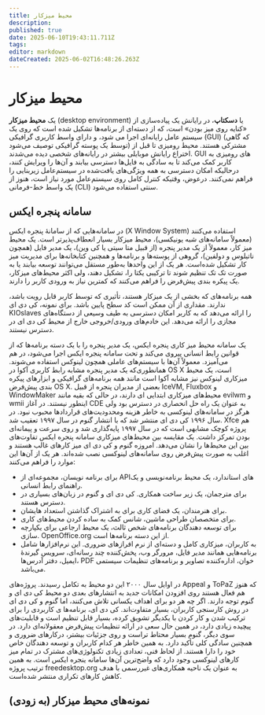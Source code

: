 ```yaml
---
title: محیط میزکار
description: 
published: true
date: 2025-06-10T19:43:11.711Z
tags: 
editor: markdown
dateCreated: 2025-06-02T16:48:26.263Z
---
```


# محیط میزکار

یک **محیط میزکار** (desktop environment) یا **دسکتاپ**، در رایانش یک پیاده‌سازی از «کنایه روی میز بودن» است، که از دسته‌ای از برنامه‌ها تشکیل شده است که روی یک سیستم عامل رایانه‌ای اجرا می شود، و دارای واسط کاربری گرافیکی (GUI) (که گاهی توسط یک پوسته گرافیکی توصیف می‌شود) مشترکی هستند. محیط رومیزی تا قبل از اختراع رایانش موبایلی بیشتر در رایانه‌های شخصی دیده می‌شدند. GUI های رومیزی به کاربر کمک می‌کند تا به سادگی به فایل‌ها دسترسی بیابند و آن‌ها را ویرایش کنند، درحالیکه امکان دسترسی به همه ویژگی‌های یافت‌شده در سیستم‌عامل زیربنایی را فراهم نمی‌کنند. درعوض، وقتیکه کنترل کامل روی سیستم‌عامل مورد نیاز است، هنوز از یک واسط خط-فرمانی (CLI) سنتی استفاده می‌شود.

## سامانه پنجره ایکس

در سامانه‌هایی که از سامانهٔ پنجره ایکس (X Window System) استفاده می‌کنند (معمولاً سامانه‌های شبه یونیکسی)، محیط میزکار بسیار انعطاف‌پذیرتر است. یک محیط میز کار، معمولاً از یک مدیر پنجره (از قبیل متا سیتی یا کی وین)، یک مدیر فایل (همچون ناتیلوس و دولفین)، گروهی از پوسته‌ها و برنامه‌ها و همچنین کتابخانه‌ها برای مدیریت میز کار تشکیل شده‌است. هر یک از این واحدها به‌طور مستقل می‌توانند توسعه بیابند یا به صورت تک تک تنظیم شوند تا ترکیبی یکتا را، تشکیل دهند، ولی اکثر محیط‌های میزکار، یک پیکره بندی پیش‌فرض را فراهم می‌کنند که کمترین نیاز به ورودی کاربر را دارند.

همه برنامه‌های که بخشی از یک میزکار هستند، تأثیری که توسط کاربر قابل رویت باشد، ندارند. مقداری از آن ممکن است کد سطح پایین باشد. برای نمونه، کی دی ای KIOslaves را ارائه می‌دهد که به کاربر امکان دسترسی به طیف وسیعی از دستگاه‌های مجازی را ارائه می‌دهد. این خادم‌های ورودی/خروجی خارج از محیط کی دی ای در دسترس نیستند.

یک سامانه محیط میز کاری پنجره ایکس، یک مدیر پنجره را با یک دسته برنامه‌ها که از قوانین رابط انسانی پیروی می‌کند و تحت سامانه پنجره ایکس اجرا می‌شود، در هم می‌آمیزد. معمولاً آن‌ها با سیستم‌های عاملی همچون لینوکس استفاده می‌شوند. همانطوری‌که یک مدیر پنجره مشابه رابط کاربری آکوا در OS X است، یک محیط میزکاری لینوکس نیز مشابه آکوا است مانند همه برنامه‌های گرافیکی و ابزارهای پیکره بندی پیش‌فرض OS X. بعضی از مدیران پنجره از قبیل IceVM, Fluxbox و WindowMaker محیط‌های میزکاری ابتدایی ای دارند، در حالی که بقیه مانند evilwm و wmii اینطور نیستند. در آغاز CDE به عنوان یک راه حل انحصاری در دسترس بود ولی هرگز در سامانه‌های لینوکسی به خاطر هزینه ومحدودیت‌های قراردادها محبوب نبود. در سال ۱۹۹۶ کی دی ای منتشر شد که با انتشار گنوم در سال ۱۹۹۷ تعقیب شد. Xfce هم پروژه کوچک مشابهی است که در سال ۱۹۹۷ پایه‌گذاری شد و روی سرعت و پیمانه‌ای بودن تمرکز داشت. یک مقایسه بین محیط‌های میزکاری سامانه پنجره ایکس تفاوت‌های بین این محیط‌ها را نشان می‌دهد. امروزه گنوم و کی دی ای میز کارهای غالب هستند و اغلب به صورت پیش‌فرض روی سامانه‌های لینوکسی نصب شده‌اند. هر یک از آن‌ها این موارد را فراهم می‌کنند:

- برای برنامه نویسان، مجموعه‌ای از APIهای استاندارد، یک محیط برنامه‌نویسی و یک راهنمای رابط انسانی.
- برای مترجمان، یک زیر ساخت همکاری. کی دی ای و گنوم در زبان‌های بسیاری در دسترس هستند.
- برای هنرمندان، یک فضای کاری برای به اشتراک گذاشتن استعداد هایشان.
- برای متخصصان طراحی ماشین، شانس کمک به ساده کردن محیط‌های کاری.
- برای توسعه دهندگان برنامه‌های شخص ثالث، یک محیط ارجاعی برای یکپارچه سازی. OpenOffice.org از این دسته برنامه‌ها است.
- به کاربران، میزکاری کامل و دسته‌ای از نرم افرازهای ضروری. این نرم‌افزارها شامل برنامه‌هایی همانند مدیر فایل، مرورگر وب، پخش‌کننده چند رسانه‌ای، سرویس گیرندهٔ ایمیل، دفتر آدرس‌ها، PDF خوان، اداره‌کننده تصاویر و برنامه‌های تنظیمات سیستمی می‌باشد.

در اوایل سال ۲۰۰۰ این دو محیط به تکامل رسیدند. پروژه‌های Appeal و ToPaZ که هنوز هم فعال هستند روی افزودن امکانات جدید به انتشارهای بعدی دو محیط کی دی ای و گنوم توجه دارند. اگر چه هر دو برای اهداف یکسانی تلاش می‌کنند، اما گنوم و کی دی ای در روش کارسنجی کاربران، بسیار متفاوت‌اند. کی دی ای، برنامه‌ها ی کاربردی را برای ترکیب شدن و کار کردن با یکدیگر تشویق کرده، بسیار قابل تنظیم است و قابلیت‌های پیچیده زیادی دارد، در همین حال سعی در ارائه تنظیمات پیش‌فرض معقولانه‌ای دارد. در سوی دیگر، گنوم بسیار محتاط تراست و روی جزئیات بیشتر، درکارهای ضروری و همچنین سادگی کلی تأکید دارد. به همین خاطر هر کدام کاربران و توسعه دهندگان خاص خود را دارا هستند. از لحاظ فنی، تعدادی زیادی تکنولوژی‌های مشترک در تمام میز کارهای لینوکسی وجود دارد که واضح‌ترین آن‌ها سامانه ینجره ایکس است. به همین ترتیب پروژه freedesktop.org به عنوان یک ناحیه همکاری‌های غیررسمی با هدف کاهش کارهای تکراری منتشر شده‌است.

## نمونه‌های محیط میزکار (به زودی)